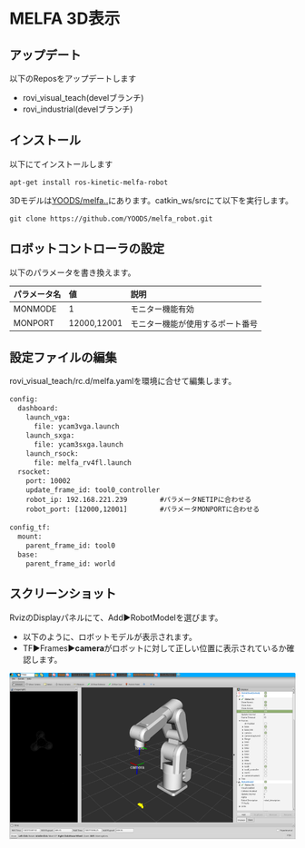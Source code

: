 # MELFA 3D表示

## アップデート  
以下のReposをアップデートします

- rovi_visual_teach(develブランチ)
- rovi_industrial(develブランチ)

## インストール  
以下にてインストールします
~~~
apt-get install ros-kinetic-melfa-robot
~~~
3Dモデルは[YOODS/melfa..](https://github.com/YOODS/melfa_robot)にあります。catkin_ws/srcにて以下を実行します。
~~~
git clone https://github.com/YOODS/melfa_robot.git
~~~

## ロボットコントローラの設定  
以下のパラメータを書き換えます。

|パラメータ名|値|説明|
|:----|:----|:----|
|MONMODE|1|モニター機能有効|
|MONPORT|12000,12001|モニター機能が使用するポート番号|

## 設定ファイルの編集　
rovi_visual_teach/rc.d/melfa.yamlを環境に合せて編集します。
~~~
config:
  dashboard:
    launch_vga:
      file: ycam3vga.launch
    launch_sxga:
      file: ycam3sxga.launch
    launch_rsock:
      file: melfa_rv4fl.launch
  rsocket:
    port: 10002
    update_frame_id: tool0_controller
    robot_ip: 192.168.221.239        #パラメータNETIPに合わせる
    robot_port: [12000,12001]        #パラメータMONPORTに合わせる

config_tf:
  mount:
    parent_frame_id: tool0
  base:
    parent_frame_id: world
~~~

## スクリーンショット　
RvizのDisplayパネルにて、Add▶RobotModelを選びます。  

- 以下のように、ロボットモデルが表示されます。
- TF▶Frames▶**camera**がロボットに対して正しい位置に表示されているか確認します。
 
![ScreenShot](rv4fl.png)
